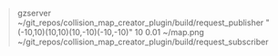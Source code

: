 
> gzserver
> ~/git_repos/collision_map_creator_plugin/build/request_publisher "(-10,10)(10,10)(10,-10)(-10,-10)" 10 0.01 ~/map.png
> ~/git_repos/collision_map_creator_plugin/build/request_subscriber